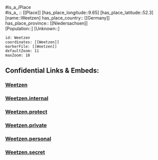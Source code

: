﻿---
location: [52.3,9.65] 
mapzoom: [7,12] 
mapmarker: city 
type: City
tags:
- geo/City


SpocWebEntityId: 35477
isDeleted: false
confidential: public

---
#is_a_/Place  
#is_a_ :: [[Place]] 
[has_place_longitude::9.65] 
[has_place_latitude::52.3] 
[name::Weetzen] 
has_place_country:: [[Germany]]  
has_place_province:: [[Niedersachsen]]  
[Population::] 
[Unknown::] 


```leaflet
id: Weetzen
coordinates: [[Weetzen]] 
markerFile: [[Weetzen]] 
defaultZoom: 11 
maxZoom: 18
```


## Confidential Links & Embeds: 

### [Weetzen](/_public/Earth/Continent/Europe/Europe~Central/Germany/Germany~West/Niedersachsen/counties~Niedersachsen/Region_Hannover/cities~Region_Hannover/Ronnenberg/boroughs~Ronnenberg/Weetzen.md) 

### [Weetzen.internal](/_internal/Earth/Continent/Europe/Europe~Central/Germany/Germany~West/Niedersachsen/counties~Niedersachsen/Region_Hannover/cities~Region_Hannover/Ronnenberg/boroughs~Ronnenberg/Weetzen.internal.md) 

### [Weetzen.protect](/_protect/Earth/Continent/Europe/Europe~Central/Germany/Germany~West/Niedersachsen/counties~Niedersachsen/Region_Hannover/cities~Region_Hannover/Ronnenberg/boroughs~Ronnenberg/Weetzen.protect.md) 

### [Weetzen.private](/_private/Earth/Continent/Europe/Europe~Central/Germany/Germany~West/Niedersachsen/counties~Niedersachsen/Region_Hannover/cities~Region_Hannover/Ronnenberg/boroughs~Ronnenberg/Weetzen.private.md) 

### [Weetzen.personal](/_personal/Earth/Continent/Europe/Europe~Central/Germany/Germany~West/Niedersachsen/counties~Niedersachsen/Region_Hannover/cities~Region_Hannover/Ronnenberg/boroughs~Ronnenberg/Weetzen.personal.md) 

### [Weetzen.secret](/_secret/Earth/Continent/Europe/Europe~Central/Germany/Germany~West/Niedersachsen/counties~Niedersachsen/Region_Hannover/cities~Region_Hannover/Ronnenberg/boroughs~Ronnenberg/Weetzen.secret.md) 
